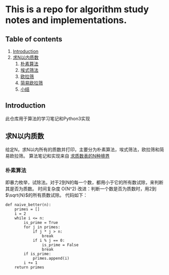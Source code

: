 <script type="text/javascript" src="http://cdn.mathjax.org/mathjax/latest/MathJax.js?config=default"></script>

# This is a repo for algorithm study notes and implementations.

## Table of contents
1. [Introduction](#intro)
2. [求N以内质数](#p1)
    1. [朴素算法](#p11)
    2. [埃式筛法](#p12)
    3. [欧拉筛](#p13)
    4. [简易欧拉筛](#p14)
    5. [小结](#p15)

## Introduction <a name="intro" />
此仓库用于算法的学习笔记和Python3实现

## 求N以内质数 <a name="p1" />
给定N，求N以内所有的质数并打印，主要分为朴素算法，埃式筛法，欧拉筛和简易欧拉筛。
算法笔记和实现来自 [求质数表的N种境界][1]

### 朴素算法 <a name="p11" />
即暴力枚举，试除法。对于2到N的每一个数，都用小于它的所有数试除，来判断其是否为质数。
时间复杂度 O(N^2)
改进：判断一个数是否为质数时，用2到 $\sqrt{N}$的所有质数试除。
代码如下：
```
def naive_better(n):
	primes = []
	i = 2
	while i <= n:
		is_prime = True
		for j in primes:
			if j * j > n:
				break
			if i % j == 0:
				is_prime = False
				break
		if is_prime:
			primes.append(i)
		i += 1
	return primes
```


[1]:https://www.bittiger.io/classpage/dEyzSBuZBsfiQPGyc "Bittiger"




